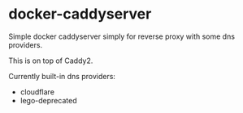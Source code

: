 # docker-caddyserver

Simple docker caddyserver simply for reverse proxy with some dns providers.

This is on top of Caddy2.

Currently built-in dns providers:
* cloudflare
* lego-deprecated
